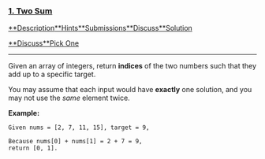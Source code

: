 ### [1. Two Sum](https://leetcode.com/problems/two-sum/description/)

[**Description](https://leetcode.com/problems/two-sum/description/)[**Hints](https://leetcode.com/problems/two-sum/hints/)[**Submissions](https://leetcode.com/problems/two-sum/submissions/)[**Discuss](https://leetcode.com/problems/two-sum/discuss/)[**Solution](https://leetcode.com/problems/two-sum/solution/)

[**Discuss](https://discuss.leetcode.com/category/9)[**Pick One](https://leetcode.com/problems/random-one-question/)

------

Given an array of integers, return **indices** of the two numbers such that they add up to a specific target.

You may assume that each input would have **exactly** one solution, and you may not use the *same* element twice.

**Example:**

```
Given nums = [2, 7, 11, 15], target = 9,

Because nums[0] + nums[1] = 2 + 7 = 9,
return [0, 1].
```
